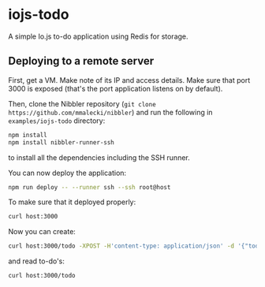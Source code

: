 # iojs-todo
A simple Io.js to-do application using Redis for storage.

## Deploying to a remote server
First, get a VM. Make note of its IP and access details. Make sure that port
3000 is exposed (that's the port application listens on by default).

Then, clone the Nibbler repository (`git clone https://github.com/mmalecki/nibbler`)
and run the following in `examples/iojs-todo` directory:

```sh
npm install
npm install nibbler-runner-ssh
```

to install all the dependencies including the SSH runner.

You can now deploy the application:

```sh
npm run deploy -- --runner ssh --ssh root@host
```

To make sure that it deployed properly:

```sh
curl host:3000
```

Now you can create:

```sh
curl host:3000/todo -XPOST -H'content-type: application/json' -d '{"todo": "Learn Nibbler"}'
```

and read to-do's:

```sh
curl host:3000/todo
```
